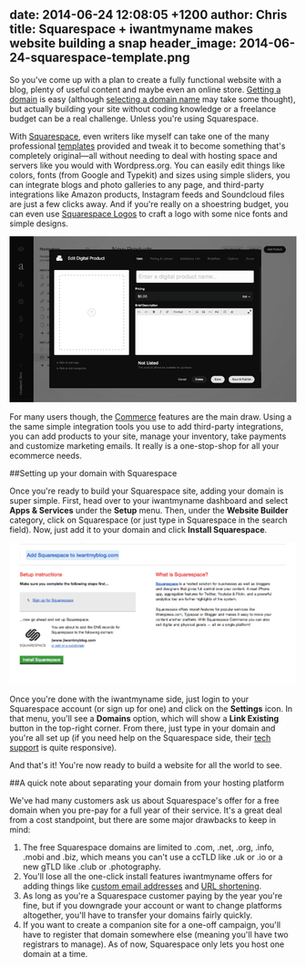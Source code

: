 date: 2014-06-24 12:08:05 +1200
author: Chris
title: Squarespace + iwantmyname makes website building a snap
header_image: 2014-06-24-squarespace-template.png
----

<!-- excerpt -->

So you've come up with a plan to create a fully functional website with a blog, plenty of useful content and maybe even an online store. [Getting a domain](https://iwantmyname.com/) is easy (although [selecting a domain name](https://iwantmyname.com/blog/2014/06/domain-already-registered-pt2.html) may take some thought), but actually building your site without coding knowledge or a freelance budget can be a real challenge. Unless you're using Squarespace.

<!-- /excerpt -->

With [Squarespace](https://iwantmyname.com/features/applications/custom-domain-apps/websites/squarespace-build-your-website-with-own-url), even writers like myself can take one of the many professional [templates](https://squarespace.com/templates/) provided and tweak it to become something that's completely original—all without needing to deal with hosting space and servers like you would with Wordpress.org. You can easily edit things like colors, fonts (from Google and Typekit) and sizes using simple sliders, you can integrate blogs and photo galleries to any page, and third-party integrations like Amazon products, Instagram feeds and Soundcloud files are just a few clicks away. And if you're really on a shoestring budget, you can even use [Squarespace Logos](https://iwantmyname.com/blog/2014/01/need-a-logo-squarespace-has-you-covered.html) to craft a logo with some nice fonts and simple designs.

![Products](/media/2014-06-24-squarespace-products.png)

For many users though, the [Commerce](http://www.squarespace.com/tour/shops) features are the main draw. Using a the same simple integration tools you use to add third-party integrations, you can add products to your site, manage your inventory, take payments and customize marketing emails. It really is a one-stop-shop for all your ecommerce needs.

##Setting up your domain with Squarespace

Once you're ready to build your Squarespace site, adding your domain is super simple. First, head over to your iwantmyname dashboard and select **Apps & Services** under the **Setup** menu. Then, under the **Website Builder** category, click on Squarespace (or just type in Squarespace in the search field). Now, just add it to your domain and click **Install Squarespace**.

![Squarespace install](/media/2014-06-24-squarespace-iwantmyname.png)

Once you're done with the iwantmyname side, just login to your Squarespace account (or sign up for one) and click on the **Settings** icon. In that menu, you'll see a **Domains** option, which will show a **Link Existing** button in the top-right corner. From there, just type in your domain and you're all set up (if you need help on the Squarespace side, their [tech support](http://help.squarespace.com/) is quite responsive).

And that's it! You're now ready to build a website for all the world to see.

##A quick note about separating your domain from your hosting platform

We've had many customers ask us about Squarespace's offer for a free domain when you pre-pay for a full year of their service. It's a great deal from a cost standpoint, but there are some major drawbacks to keep in mind: 

1. The free Squarespace domains are limited to .com, .net, .org, .info, .mobi and .biz, which means you can't use a ccTLD like .uk or .io or a new gTLD like .club or .photography.
2. You'll lose all the one-click install features iwantmyname offers for adding things like [custom email addresses](https://iwantmyname.com/services/email-hosting/) and [URL shortening](https://iwantmyname.com/services/url-shortener/).
3. As long as you're a Squarespace customer paying by the year you're fine, but if you downgrade your account or want to change platforms altogether, you'll have to transfer your domains fairly quickly.
4. If you want to create a companion site for a one-off campaign, you'll have to register that domain somewhere else (meaning you'll have two registrars to manage). As of now, Squarespace only lets you host one domain at a time.

